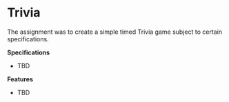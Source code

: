 # Trivia

The assignment was to create a simple timed Trivia game subject to certain specifications.

**Specifications**
* TBD

**Features**
* TBD
